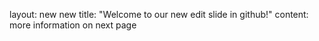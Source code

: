 layout: new
new title: "Welcome to our new edit slide in github!"
content: more information on next page
